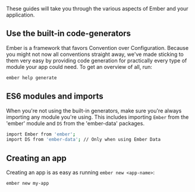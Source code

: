 These guides will take you through the various aspects of Ember and your application.

## Use the built-in code-generators

Ember is a framework that favors Convention over Configuration. Because you might not now all conventions straight away, we've made sticking to them very easy by providing code generation for practically every type of module your app could need. To get an overview of all, run:

```bash
ember help generate
```

## ES6 modules and imports

When you're not using the built-in generators, make sure you're always importing any module you're using. This includes importing `Ember` from the 'ember' module and `DS` from the 'ember-data' packages.

```bash
import Ember from 'ember';
import DS from 'ember-data'; // Only when using Ember Data
```

## Creating an app

Creating an app is as easy as running `ember new <app-name>`:

```bash
ember new my-app
```